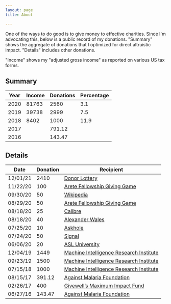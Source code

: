 ```yaml
---
layout: page
title: About

---
```


One of the ways to do good is to give money to effective charities. Since I'm advocating this, below is a public record of my donations. "Summary" shows the aggregate of donations that I optimized for direct altruistic impact. "Details" includes other donations.

"Income" shows my "adjusted gross income" as reported on various US tax forms. 

## Summary

| Year | Income | Donations | Percentage |
| ---- | ------ | --------- | ---------- |
| 2020 | 81763  | 2560      | 3.1        |
| 2019 | 39738  | 2999      | 7.5        |
| 2018 | 8402   | 1000      | 11.9       |
| 2017 |        | 791.12    |            |
| 2016 |        | 143.47    |            |

## Details

| Date     | Donation | Recipient                                                    |
| -------- | -------- | ------------------------------------------------------------ |
| 12/01/21 | 2410     | [Donor Lottery](https://funds.effectivealtruism.org/donor-lottery) |
| 11/22/20 | 100      | [Arete Fellowship Giving Game](https://forum.effectivealtruism.org/posts/4GkAtcMohxK2m2bXH/the-arete-fellowship) |
| 09/30/20 | 50       | [Wikipedia](https://www.wikipedia.org/)                      |
| 08/29/20 | 50       | [Arete Fellowship Giving Game](https://forum.effectivealtruism.org/posts/4GkAtcMohxK2m2bXH/the-arete-fellowship) |
| 08/18/20 | 25       | [Calibre](https://calibre-ebook.com/)                        |
| 08/18/20 | 40       | [Alexander Wales](https://alexanderwales.com/)               |
| 07/25/20 | 10       | [Askhole](https://www.askhole.io/)                           |
| 07/24/20 | 50       | [Signal](https://signal.org/en/)                             |
| 06/06/20 | 20       | [ASL University](https://asluniversity.com/)                 |
| 12/04/19 | 1449     | [Machine Intelligence Research Institute](https://intelligence.org/) |
| 09/23/19 | 1500     | [Machine Intelligence Research Institute](https://intelligence.org/) |
| 07/15/18 | 1000     | [Machine Intelligence Research Institute](https://intelligence.org/) |
| 08/15/17 | 391.12   | [Against Malaria Foundation](https://www.againstmalaria.com/) |
| 02/26/17 | 400      | [Givewell’s Maximum Impact Fund](https://www.givewell.org/maximum-impact-fund) |
| 06/27/16 | 143.47   | [Against Malaria Foundation](https://www.againstmalaria.com/) |